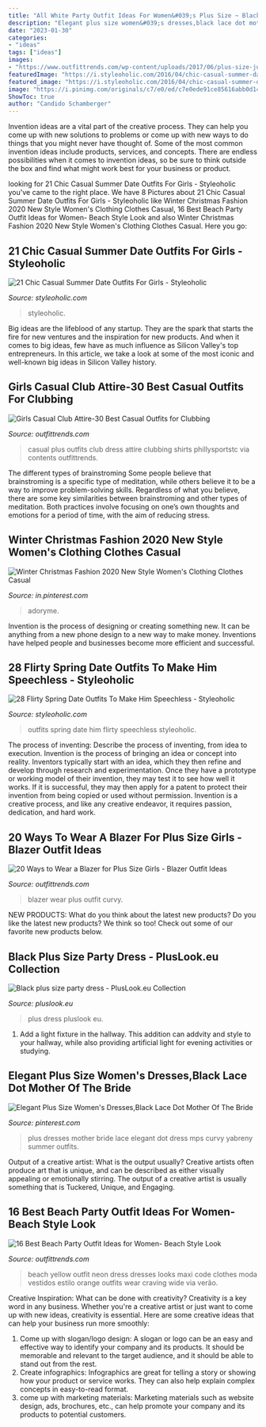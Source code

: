 ```yaml
---
title: "All White Party Outfit Ideas For Women&#039;s Plus Size ~ Black Plus Size Party Dress"
description: "Elegant plus size women&#039;s dresses,black lace dot mother of the bride"
date: "2023-01-30"
categories:
- "ideas"
tags: ["ideas"]
images:
- "https://www.outfittrends.com/wp-content/uploads/2017/06/plus-size-jumpsuit.jpg"
featuredImage: "https://i.styleoholic.com/2016/04/chic-casual-summer-date-outfits-for-girls-3.jpg"
featured_image: "https://i.styleoholic.com/2016/04/chic-casual-summer-date-outfits-for-girls-3.jpg"
image: "https://i.pinimg.com/originals/c7/e0/ed/c7e0ede91ce85616abb0d147de0b46a4.jpg"
ShowToc: true
author: "Candido Schamberger"
---
```



Invention ideas are a vital part of the creative process. They can help you come up with new solutions to problems or come up with new ways to do things that you might never have thought of. Some of the most common invention ideas include products, services, and concepts. There are endless possibilities when it comes to invention ideas, so be sure to think outside the box and find what might work best for your business or product.

	

		
looking for 21 Chic Casual Summer Date Outfits For Girls - Styleoholic you've came to the right place. We have 8 Pictures about 21 Chic Casual Summer Date Outfits For Girls - Styleoholic like Winter Christmas Fashion 2020 New Style Women&#039;s Clothing Clothes Casual, 16 Best Beach Party Outfit Ideas for Women- Beach Style Look and also Winter Christmas Fashion 2020 New Style Women&#039;s Clothing Clothes Casual. Here you go:
		
    
## 21 Chic Casual Summer Date Outfits For Girls - Styleoholic

<img loading=lazy src="https://i.styleoholic.com/2016/04/chic-casual-summer-date-outfits-for-girls-3.jpg" onerror="this.onerror=null;this.src='https://tse2.mm.bing.net/th?id=OIP.OIcwKqxpenFCdNeS2-TFBQHaLG&amp;pid=15.1';" alt="21 Chic Casual Summer Date Outfits For Girls - Styleoholic">

_Source: styleoholic.com_

>styleoholic. 

	

Big ideas are the lifeblood of any startup. They are the spark that starts the fire for new ventures and the inspiration for new products. And when it comes to big ideas, few have as much influence as Silicon Valley's top entrepreneurs. In this article, we take a look at some of the most iconic and well-known big ideas in Silicon Valley history.

    
## Girls Casual Club Attire-30 Best Casual Outfits For Clubbing

<img loading=lazy src="https://www.outfittrends.com/wp-content/uploads/2017/06/plus-size-jumpsuit.jpg" onerror="this.onerror=null;this.src='https://tse3.mm.bing.net/th?id=OIP.w6qPCPATp3t7e7ra6x3hbQHaLQ&amp;pid=15.1';" alt="Girls Casual Club Attire-30 Best Casual Outfits for Clubbing">

_Source: outfittrends.com_

>casual plus outfits club dress attire clubbing shirts phillysportstc via contents outfittrends. 

	

The different types of brainstroming
Some people believe that brainstroming is a specific type of meditation, while others believe it to be a way to improve problem-solving skills. Regardless of what you believe, there are some key similarities between brainstroming and other types of meditation. Both practices involve focusing on one’s own thoughts and emotions for a period of time, with the aim of reducing stress.

    
## Winter Christmas Fashion 2020 New Style Women&#039;s Clothing Clothes Casual

<img loading=lazy src="https://i.pinimg.com/736x/7f/56/13/7f5613bb7bde6f03e96b8adef300112e.jpg" onerror="this.onerror=null;this.src='https://tse2.mm.bing.net/th?id=OIP.gKW4YLR9odMBPs0MLvq2_gHaLH&amp;pid=15.1';" alt="Winter Christmas Fashion 2020 New Style Women&#039;s Clothing Clothes Casual">

_Source: in.pinterest.com_

>adoryme. 

	

Invention is the process of designing or creating something new. It can be anything from a new phone design to a new way to make money. Inventions have helped people and businesses become more efficient and successful.

    
## 28 Flirty Spring Date Outfits To Make Him Speechless - Styleoholic

<img loading=lazy src="https://i.styleoholic.com/2016/03/flirty-spring-date-outfits-to-make-him-speechless-2.jpg" onerror="this.onerror=null;this.src='https://tse2.mm.bing.net/th?id=OIP.5zI-cI6Q8kZVCicPn2PeLAHaLJ&amp;pid=15.1';" alt="28 Flirty Spring Date Outfits To Make Him Speechless - Styleoholic">

_Source: styleoholic.com_

>outfits spring date him flirty speechless styleoholic. 

	

The process of inventing: Describe the process of inventing, from idea to execution.
Invention is the process of bringing an idea or concept into reality. Inventors typically start with an idea, which they then refine and develop through research and experimentation. Once they have a prototype or working model of their invention, they may test it to see how well it works. If it is successful, they may then apply for a patent to protect their invention from being copied or used without permission. Invention is a creative process, and like any creative endeavor, it requires passion, dedication, and hard work.

    
## 20 Ways To Wear A Blazer For Plus Size Girls - Blazer Outfit Ideas

<img loading=lazy src="http://www.outfittrends.com/wp-content/uploads/2016/06/b19.jpg" onerror="this.onerror=null;this.src='https://tse1.mm.bing.net/th?id=OIP.PO_mLI_eE56lIUlzduxnSAHaLH&amp;pid=15.1';" alt="20 Ways to Wear a Blazer for Plus Size Girls - Blazer Outfit Ideas">

_Source: outfittrends.com_

>blazer wear plus outfit curvy. 

	

NEW PRODUCTS: What do you think about the latest new products?
Do you like the latest new products? We think so too! Check out some of our favorite new products below.

    
## Black Plus Size Party Dress - PlusLook.eu Collection

<img loading=lazy src="https://pluslook.eu/wp-content/uploads/260096.jpg" onerror="this.onerror=null;this.src='https://tse4.mm.bing.net/th?id=OIP.5FZc-D1RcqbmHj4A2PoGtAHaL3&amp;pid=15.1';" alt="Black plus size party dress - PlusLook.eu Collection">

_Source: pluslook.eu_

>plus dress pluslook eu. 

	

1. Add a light fixture in the hallway. This addition can addvity and style to your hallway, while also providing artificial light for evening activities or studying.

    
## Elegant Plus Size Women&#039;s Dresses,Black Lace Dot Mother Of The Bride

<img loading=lazy src="https://i.pinimg.com/originals/c7/e0/ed/c7e0ede91ce85616abb0d147de0b46a4.jpg" onerror="this.onerror=null;this.src='https://tse2.mm.bing.net/th?id=OIP.ZtB7XSsvl3IUsrHEppkGvgHaLH&amp;pid=15.1';" alt="Elegant Plus Size Women&#039;s Dresses,Black Lace Dot Mother Of The Bride">

_Source: pinterest.com_

>plus dresses mother bride lace elegant dot dress mps curvy yabreny summer outfits. 

	

Output of a creative artist: What is the output usually?
Creative artists often produce art that is unique, and can be described as either visually appealing or emotionally stirring. The output of a creative artist is usually something that is Tuckered, Unique, and Engaging.

    
## 16 Best Beach Party Outfit Ideas For Women- Beach Style Look

<img loading=lazy src="http://www.outfittrends.com/wp-content/uploads/2015/08/bbbbbbbbbbbbbbbbbbbbbbbbbbbbbbbb.jpg" onerror="this.onerror=null;this.src='https://tse3.mm.bing.net/th?id=OIP.UF7BH1UGaW9qEcJ__lZZNAAAAA&amp;pid=15.1';" alt="16 Best Beach Party Outfit Ideas for Women- Beach Style Look">

_Source: outfittrends.com_

>beach yellow outfit neon dress dresses looks maxi code clothes moda vestidos estilo orange outfits wear craving wide via verão. 

	

Creative Inspiration: What can be done with creativity?
Creativity is a key word in any business. Whether you're a creative artist or just want to come up with new ideas, creativity is essential. Here are some creative ideas that can help your business run more smoothly: 
1. Come up with slogan/logo design: A slogan or logo can be an easy and effective way to identify your company and its products. It should be memorable and relevant to the target audience, and it should be able to stand out from the rest. 
2. Create infographics: Infographics are great for telling a story or showing how your product or service works. They can also help explain complex concepts in easy-to-read format. 
3. come up with marketing materials: Marketing materials such as website design, ads, brochures, etc., can help promote your company and its products to potential customers.

